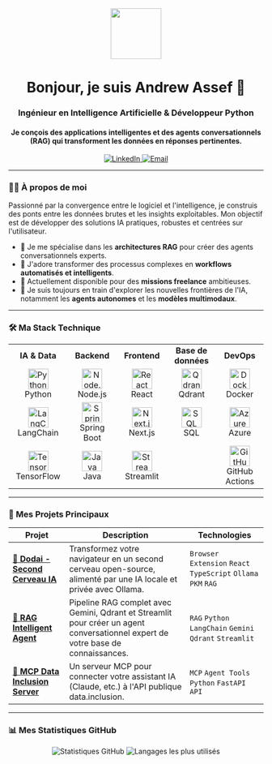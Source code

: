 <div id="header" align="center">
  <img src="https://media3.giphy.com/media/v1.Y2lkPTc5MGI3NjExZzlhNGRkNmJjdGczZmo1c213aGk1MmJzeHF4b3c2azl6MWxzemRiNyZlcD12MV9pbnRlcm5hbF9naWZfYnlfaWQmY3Q9Zw/rSCVJasn8uZP2/giphy.gif" width="100"/>
  <h1>
    Bonjour, je suis Andrew Assef 👋
    <br/>
  </h1>
  <h3 align="center">Ingénieur en Intelligence Artificielle & Développeur Python</h3>
  <h4 align="center">Je conçois des applications intelligentes et des agents conversationnels (RAG) qui transforment les données en réponses pertinentes.</h4>
</div>

<div align="center">
  <a href="https://www.linkedin.com/in/andrew-assef/" target="_blank">
    <img src="https://img.shields.io/badge/LinkedIn-0077B5?style=for-the-badge&logo=linkedin&logoColor=white" alt="LinkedIn"/>
  </a>
  <a href="mailto:assef.andrew@gmail.com">
    <img src="https://img.shields.io/badge/Email-D14836?style=for-the-badge&logo=gmail&logoColor=white" alt="Email"/>
  </a>
  <!-- Ajoute ton lien Malt ici si tu en as un -->
  <!-- <a href="LIEN_VERS_TON_PROFIL_MALT" target="_blank">
    <img src="https://img.shields.io/badge/Malt-FE4C2D?style=for-the-badge&logo=malt&logoColor=white" alt="Malt"/>
  </a> -->
</div>

---

### 👨‍💻 À propos de moi

Passionné par la convergence entre le logiciel et l'intelligence, je construis des ponts entre les données brutes et les insights exploitables. Mon objectif est de développer des solutions IA pratiques, robustes et centrées sur l'utilisateur.

- 🔭 Je me spécialise dans les **architectures RAG** pour créer des agents conversationnels experts.
- 💬 J'adore transformer des processus complexes en **workflows automatisés et intelligents**.
- 🚀 Actuellement disponible pour des **missions freelance** ambitieuses.
- 🌱 Je suis toujours en train d'explorer les nouvelles frontières de l'IA, notamment les **agents autonomes** et les **modèles multimodaux**.

---

### 🛠️ Ma Stack Technique

<table>
  <tr>
    <td align="center" width="16%">
      <strong>IA & Data</strong>
    </td>
    <td align="center" width="16%">
      <strong>Backend</strong>
    </td>
    <td align="center" width="16%">
      <strong>Frontend</strong>
    </td>
    <td align="center" width="16%">
      <strong>Base de données</strong>
    </td>
    <td align="center" width="16%">
      <strong>DevOps</strong>
    </td>
  </tr>
  <tr>
    <td align="center">
      <img src="https://cdn.jsdelivr.net/gh/devicons/devicon/icons/python/python-original.svg" width="40" height="40" alt="Python" /><br>Python
    </td>
    <td align="center">
      <img src="https://cdn.jsdelivr.net/gh/devicons/devicon/icons/nodejs/nodejs-original.svg" width="40" height="40" alt="Node.js" /><br>Node.js
    </td>
    <td align="center">
      <img src="https://cdn.jsdelivr.net/gh/devicons/devicon/icons/react/react-original.svg" width="40" height="40" alt="React" /><br>React
    </td>
    <td align="center">
      <img src="https://www.vectorlogo.zone/logos/qdrant/qdrant-icon.svg" width="40" height="40" alt="Qdrant" /><br>Qdrant
    </td>
    <td align="center">
      <img src="https://cdn.jsdelivr.net/gh/devicons/devicon/icons/docker/docker-original.svg" width="40" height="40" alt="Docker" /><br>Docker
    </td>
  </tr>
  <tr>
    <td align="center">
      <img src="https://images. langchain.com/LangChain_Icon_Main_Color.png" width="40" height="40" alt="LangChain" /><br>LangChain
    </td>
    <td align="center">
      <img src="https://cdn.jsdelivr.net/gh/devicons/devicon/icons/spring/spring-original.svg" width="40" height="40" alt="Spring Boot" /><br>Spring Boot
    </td>
    <td align="center">
      <img src="https://cdn.jsdelivr.net/gh/devicons/devicon/icons/nextjs/nextjs-original-wordmark.svg" width="40" height="40" alt="Next.js" /><br>Next.js
    </td>
    <td align="center">
      <img src="https://cdn.jsdelivr.net/gh/devicons/devicon/icons/mysql/mysql-original.svg" width="40" height="40" alt="SQL" /><br>SQL
    </td>
    <td align="center">
      <img src="https://cdn.jsdelivr.net/gh/devicons/devicon/icons/azure/azure-original.svg" width="40" height="40" alt="Azure" /><br>Azure
    </td>
  </tr>
  <tr>
    <td align="center">
      <img src="https://www.gstatic.com/devrel-devsite/prod/v95b19e93540192305607cb3f2187f3286f32c327c449102c4314c6224342721e/tensorflow/images/lockup.svg" width="40" height="40" alt="TensorFlow" /><br>TensorFlow
    </td>
    <td align="center">
      <img src="https://cdn.jsdelivr.net/gh/devicons/devicon/icons/java/java-original.svg" width="40" height="40" alt="Java" /><br>Java
    </td>
    <td align="center">
      <img src="https://streamlit.io/images/brand/streamlit-logo-primary-colormark-darktext.svg" width="40" height="40" alt="Streamlit" /><br>Streamlit
    </td>
    <td align="center">
      <!-- Placeholder for other DBs if needed -->
    </td>
    <td align="center">
      <img src="https://cdn.jsdelivr.net/gh/devicons/devicon/icons/github/github-original.svg" width="40" height="40" alt="GitHub Actions" /><br>GitHub Actions
    </td>
  </tr>
</table>

---

### 🚀 Mes Projets Principaux

<table>
  <thead>
    <tr>
      <th>Projet</th>
      <th>Description</th>
      <th>Technologies</th>
    </tr>
  </thead>
  <tbody>
    <tr>
      <td><a href="https://github.com/drewano/dodai"><strong>🧠 Dodai - Second Cerveau IA</strong></a></td>
      <td>Transformez votre navigateur en un second cerveau open-source, alimenté par une IA locale et privée avec Ollama.</td>
      <td><code>Browser Extension</code> <code>React</code> <code>TypeScript</code> <code>Ollama</code> <code>PKM</code> <code>RAG</code></td>
    </tr>
    <tr>
      <td><a href="https://github.com/drewano/rag-intelligent-agent"><strong>📄 RAG Intelligent Agent</strong></a></td>
      <td>Pipeline RAG complet avec Gemini, Qdrant et Streamlit pour créer un agent conversationnel expert de votre base de connaissances.</td>
      <td><code>RAG</code> <code>Python</code> <code>LangChain</code> <code>Gemini</code> <code>Qdrant</code> <code>Streamlit</code></td>
    </tr>
    <tr>
      <td><a href="https://github.com/drewano/MCP-data-inclusion"><strong>🔗 MCP Data Inclusion Server</strong></a></td>
      <td>Un serveur MCP pour connecter votre assistant IA (Claude, etc.) à l'API publique data.inclusion.</td>
      <td><code>MCP</code> <code>Agent Tools</code> <code>Python</code> <code>FastAPI</code> <code>API</code></td>
    </tr>
  </tbody>
</table>

---

### 📊 Mes Statistiques GitHub

<p align="center">
  <img src="https://github-readme-stats.vercel.app/api?username=drewano&show_icons=true&theme=tokyonight&hide_border=true&include_all_commits=true&count_private=true" alt="Statistiques GitHub" />
  <img src="https://github-readme-stats.vercel.app/api/top-langs/?username=drewano&layout=compact&theme=tokyonight&hide_border=true&langs_count=8" alt="Langages les plus utilisés" />
</p>
